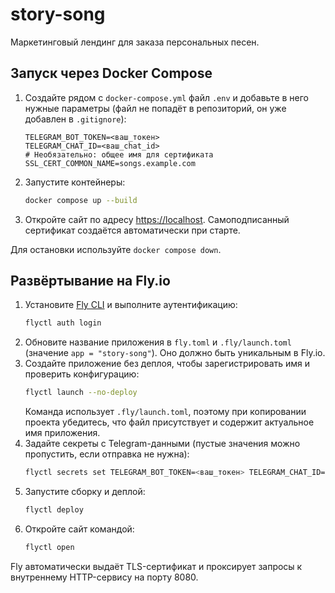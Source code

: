 # story-song

Маркетинговый лендинг для заказа персональных песен.

## Запуск через Docker Compose

1. Создайте рядом с `docker-compose.yml` файл `.env` и добавьте в него нужные параметры (файл не попадёт в репозиторий, он уже добавлен в `.gitignore`):
   ```dotenv
   TELEGRAM_BOT_TOKEN=<ваш_токен>
   TELEGRAM_CHAT_ID=<ваш_chat_id>
   # Необязательно: общее имя для сертификата
   SSL_CERT_COMMON_NAME=songs.example.com
   ```
2. Запустите контейнеры:
   ```bash
   docker compose up --build
   ```
3. Откройте сайт по адресу [https://localhost](https://localhost). Самоподписанный сертификат создаётся автоматически при старте.

Для остановки используйте `docker compose down`.

## Развёртывание на Fly.io

1. Установите [Fly CLI](https://fly.io/docs/hands-on/install-flyctl/) и выполните аутентификацию:
   ```bash
   flyctl auth login
   ```
2. Обновите название приложения в `fly.toml` и `.fly/launch.toml` (значение `app = "story-song"`). Оно должно быть уникальным в Fly.io.
3. Создайте приложение без деплоя, чтобы зарегистрировать имя и проверить конфигурацию:
   ```bash
   flyctl launch --no-deploy
   ```
   Команда использует `.fly/launch.toml`, поэтому при копировании проекта убедитесь, что файл присутствует и содержит актуальное имя приложения.
4. Задайте секреты с Telegram-данными (пустые значения можно пропустить, если отправка не нужна):
   ```bash
   flyctl secrets set TELEGRAM_BOT_TOKEN=<ваш_токен> TELEGRAM_CHAT_ID=<ваш_chat_id>
   ```
5. Запустите сборку и деплой:
   ```bash
   flyctl deploy
   ```
6. Откройте сайт командой:
   ```bash
   flyctl open
   ```

Fly автоматически выдаёт TLS-сертификат и проксирует запросы к внутреннему HTTP-сервису на порту 8080.
